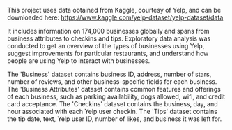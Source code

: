This project uses data obtained from Kaggle, courtesy of Yelp, and can be downloaded here:
https://www.kaggle.com/yelp-dataset/yelp-dataset/data

It includes information on 174,000 businesses globally and spans from business attributes to checkins and tips.  Exploratory data analysis was conducted to get an overview of the types of businesses using Yelp, suggest improvements for particular restaurants, and understand how people are using Yelp to interact with businesses.

The 'Business' dataset contains business ID, address, number of stars, number of reviews, and other business-specific fields for each business.
The 'Business Attributes' dataset contains common features and offerings of each business, such as parking availability, dogs allowed, wifi, and credit card acceptance.
The 'Checkins' dataset contains the business, day, and hour associated with each Yelp user checkin.
The 'Tips' dataset contains the tip date, text, Yelp user ID, number of likes, and business it was left for.
